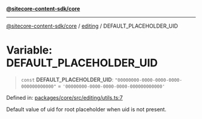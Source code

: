 [**@sitecore-content-sdk/core**](../../README.md)

***

[@sitecore-content-sdk/core](../../README.md) / [editing](../README.md) / DEFAULT\_PLACEHOLDER\_UID

# Variable: DEFAULT\_PLACEHOLDER\_UID

> `const` **DEFAULT\_PLACEHOLDER\_UID**: `"00000000-0000-0000-0000-000000000000"` = `'00000000-0000-0000-0000-000000000000'`

Defined in: [packages/core/src/editing/utils.ts:7](https://github.com/Sitecore/xmc-jss-dev/blob/38628169543edbbaa7aaf11b37732422ca68db02/packages/core/src/editing/utils.ts#L7)

Default value of uid for root placeholder when uid is not present.
